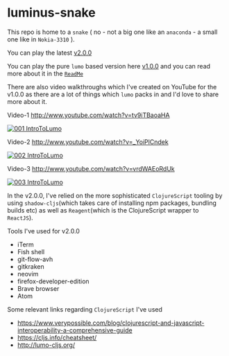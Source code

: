 # luminus-snake

This repo is home to a `snake` ( no - not a big one like an `anaconda` - a small one like in `Nokia-3310` ).

You can play the latest [v2.0.0](https://www.abhi18av.com/luminus-snake/public/index.html)

You can play the pure `lumo` based version here [v1.0.0](https://www.abhi18av.com/luminus-snake/v1.0/snake.html) and you can read more about it in the [`ReadMe`](https://github.com/abhi18av/luminus-snake/tree/master/v1.0)

There are also video walkthroughs which I've created on YouTube for the v1.0.0 as there are a lot of things which `lumo` packs in and I'd love to share more about it.

Video-1 
http://www.youtube.com/watch?v=tv9iTBaoaHA

[![001 IntroToLumo](http://img.youtube.com/vi/tv9iTBaoaHA/0.jpg)](http://www.youtube.com/watch?v=tv9iTBaoaHA "001 IntroToLumo")


Video-2 
http://www.youtube.com/watch?v=_YoiPlCndek

[![002 IntroToLumo](http://img.youtube.com/vi/_YoiPlCndek/0.jpg)](http://www.youtube.com/watch?v=_YoiPlCndek "002 IntroToLumo")


Video-3 
http://www.youtube.com/watch?v=vrdWAEoRdUk

[![003 IntroToLumo](http://img.youtube.com/vi/vrdWAEoRdUk/0.jpg)](http://www.youtube.com/watch?v=vrdWAEoRdUk "003 IntroToLumo")


In the v2.0.0, I've relied on the more sophisticated `ClojureScript` tooling by using `shadow-cljs`(which takes care of installing npm packages, bundling builds etc) as well as `Reagent`(which is the ClojureScript wrapper to `ReactJS`).

Tools I've used for v2.0.0

- iTerm
- Fish shell
- git-flow-avh
- gitkraken
- neovim
- firefox-developer-edition
- Brave browser
- Atom


Some relevant links regarding `ClojureScript` I've used

- https://www.verypossible.com/blog/clojurescript-and-javascript-interoperability-a-comprehensive-guide
- https://cljs.info/cheatsheet/
- http://lumo-cljs.org/
